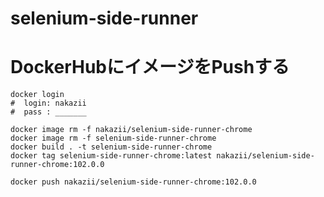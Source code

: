 selenium-side-runner
=======

# DockerHubにイメージをPushする

````
docker login
#  login: nakazii
#  pass : _______

docker image rm -f nakazii/selenium-side-runner-chrome
docker image rm -f selenium-side-runner-chrome
docker build . -t selenium-side-runner-chrome
docker tag selenium-side-runner-chrome:latest nakazii/selenium-side-runner-chrome:102.0.0

docker push nakazii/selenium-side-runner-chrome:102.0.0
````
